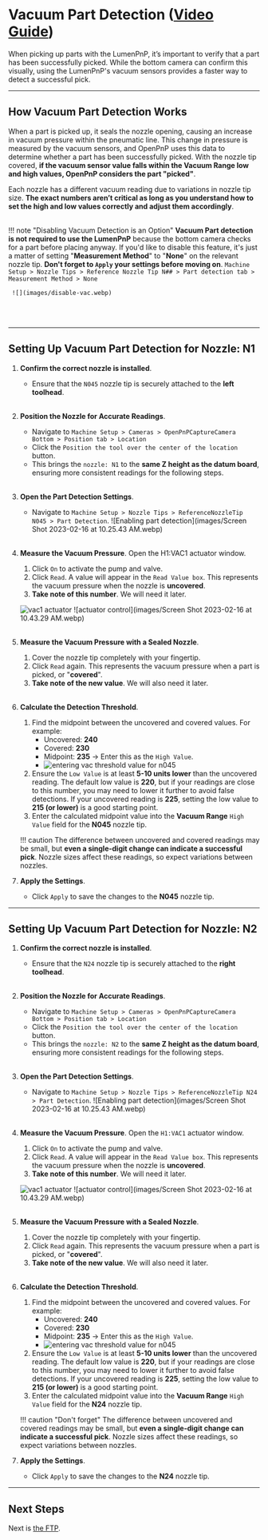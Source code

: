 
# Vacuum Part Detection ([Video Guide](https://youtu.be/h3mtEQfGMlM?si=eluz16VnR4F9oS9S&t=1956))

When picking up parts with the LumenPnP, it’s important to verify that a part has been successfully picked. While the bottom camera can confirm this visually, using the LumenPnP's vacuum sensors provides a faster way to detect a successful pick.

---

## How Vacuum Part Detection Works

When a part is picked up, it seals the nozzle opening, causing an increase in vacuum pressure within the pneumatic line. This change in pressure is measured by the vacuum sensors, and OpenPnP uses this data to determine whether a part has been successfully picked. With the nozzle tip covered, **if the vacuum sensor value falls within the Vacuum Range low and high values, OpenPnP considers the part "picked"**.

Each nozzle has a different vacuum reading due to variations in nozzle tip size. **The exact numbers aren’t critical as long as you understand how to set the high and low values correctly and adjust them accordingly**.
<br/><br/>

!!! note "Disabling Vacuum Detection is an Option"
    **Vacuum Part detection is not required to use the LumenPnP** because the bottom camera checks for a part before placing anyway. If you'd like to disable this feature, it's just a matter of setting "**Measurement Method**" to "**None**" on the relevant nozzle tip. **Don't forget to `Apply` your settings before moving on**. `Machine Setup > Nozzle Tips > Reference Nozzle Tip N## > Part detection tab > Measurement Method > None`

     ![](images/disable-vac.webp)
<br/><br/>

---

## Setting Up Vacuum Part Detection for Nozzle: N1

1. **Confirm the correct nozzle is installed**.
    * Ensure that the `N045` nozzle tip is securely attached to the **left toolhead**.
<br/><br/>

1. **Position the Nozzle for Accurate Readings**.
    * Navigate to `Machine Setup > Cameras > OpenPnPCaptureCamera Bottom > Position tab > Location`
    * Click the `Position the tool over the center of the location` button.
    *  This brings the `nozzle: N1` to the **same Z height as the datum board**, ensuring more consistent readings for the following steps.
<br/><br/>

1. **Open the Part Detection Settings**.
    * Navigate to `Machine Setup > Nozzle Tips > ReferenceNozzleTip N045 > Part Detection`.
     ![Enabling part detection](images/Screen Shot 2023-02-16 at 10.25.43 AM.webp)
<br/><br/>

1. **Measure the Vacuum Pressure**.
    Open the H1:VAC1 actuator window.
    1. Click `On` to activate the pump and valve.
    2. Click `Read`. A value will appear in the `Read Value box`. This represents the vacuum pressure when the nozzle is **uncovered**.
    3. **Take note of this number**. We will need it later.

     ![vac1 actuator](images/vac1-actuator.webp)
     ![actuator control](images/Screen Shot 2023-02-16 at 10.43.29 AM.webp)
<br/><br/>

1. **Measure the Vacuum Pressure with a Sealed Nozzle**.
    1. Cover the nozzle tip completely with your fingertip.
    2. Click `Read` again. This represents the vacuum pressure when a part is picked, or "**covered**".
    3. **Take note of the new value**. We will also need it later.
<br/><br/>

1. **Calculate the Detection Threshold**. 
    1. Find the midpoint between the uncovered and covered values. For example:
        * Uncovered: **240**
        * Covered: **230**
        * Midpoint: **235** → Enter this as the `High Value`.
        * ![entering vac threshold value for n045](images/entering-vac-cal.webp)
    2. Ensure the `Low Value` is at least **5-10 units lower** than the uncovered reading. The default low value is **220**, but if your readings are close to this number, you may need to lower it further to avoid false detections. If your uncovered reading is **225**, setting the low value to **215 (or lower)** is a good starting point.
    3. Enter the calculated midpoint value into the **Vacuum Range** `High Value` field for the **N045** nozzle tip.

    !!! caution
        The difference between uncovered and covered readings may be small, but **even a single-digit change can indicate a successful pick**. Nozzle sizes affect these readings, so expect variations between nozzles.

1. **Apply the Settings**.
    * Click `Apply` to save the changes to the **N045** nozzle tip.

---

## Setting Up Vacuum Part Detection for Nozzle: N2

1. **Confirm the correct nozzle is installed**.
    * Ensure that the `N24` nozzle tip is securely attached to the **right toolhead**.
<br/><br/>

1. **Position the Nozzle for Accurate Readings**.
    * Navigate to `Machine Setup > Cameras > OpenPnPCaptureCamera Bottom > Position tab > Location`
    * Click the `Position the tool over the center of the location` button.
    *  This brings the `nozzle: N2` to the **same Z height as the datum board**, ensuring more consistent readings for the following steps.
<br/><br/>

1. **Open the Part Detection Settings**.
    * Navigate to `Machine Setup > Nozzle Tips > ReferenceNozzleTip N24 > Part Detection`.
     ![Enabling part detection](images/Screen Shot 2023-02-16 at 10.25.43 AM.webp)
<br/><br/>

1. **Measure the Vacuum Pressure**.
    Open the `H1:VAC1` actuator window.
    1. Click `On` to activate the pump and valve.
    2. Click `Read`. A value will appear in the `Read Value box`. This represents the vacuum pressure when the nozzle is **uncovered**.
    3. **Take note of this number**. We will need it later.

     ![vac1 actuator](images/vac1-actuator.webp)
     ![actuator control](images/Screen Shot 2023-02-16 at 10.43.29 AM.webp)
<br/><br/>

1. **Measure the Vacuum Pressure with a Sealed Nozzle**.
    1. Cover the nozzle tip completely with your fingertip.
    2. Click `Read` again. This represents the vacuum pressure when a part is picked, or "**covered**".
    3. **Take note of the new value**. We will also need it later.
<br/><br/>

1. **Calculate the Detection Threshold**. 
    1. Find the midpoint between the uncovered and covered values. For example:
        * Uncovered: **240**
        * Covered: **230**
        * Midpoint: **235** → Enter this as the `High Value`.
        * ![entering vac threshold value for n045](images/entering-vac-cal.webp)
    2. Ensure the `Low Value` is at least **5-10 units lower** than the uncovered reading. The default low value is **220**, but if your readings are close to this number, you may need to lower it further to avoid false detections. If your uncovered reading is **225**, setting the low value to **215 (or lower)** is a good starting point.
    3. Enter the calculated midpoint value into the **Vacuum Range** `High Value` field for the **N24** nozzle tip.

    !!! caution "Don't forget"
        The difference between uncovered and covered readings may be small, but **even a single-digit change can indicate a successful pick**. Nozzle sizes affect these readings, so expect variations between nozzles.

1. **Apply the Settings**.
    * Click `Apply` to save the changes to the **N24** nozzle tip.

---

## Next Steps

Next is [the FTP](../../ftp/index.md).
